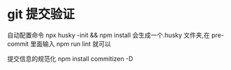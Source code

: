 # git 提交验证

自动配置命令
npx husky -init && npm install
会生成一个.husky 文件夹,在 pre-commit 里面输入 npm run lint 就可以

提交信息的规范化
npm install commitizen -D
